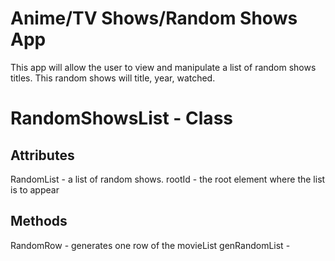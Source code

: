 # Anime/TV Shows/Random Shows App
This app will allow the user to view and manipulate a list of random shows titles.
This random shows will title, year, watched.
# RandomShowsList - Class
## Attributes
RandomList - a list of random shows.
rootId - the root element where the list is to appear

## Methods
RandomRow - generates one row of the movieList
genRandomList - 